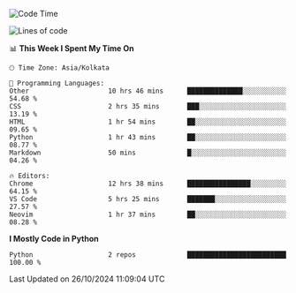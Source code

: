 <!--START_SECTION:waka-->
![Code Time](http://img.shields.io/badge/Code%20Time-355%20hrs%203%20mins-blue)

![Lines of code](https://img.shields.io/badge/From%20Hello%20World%20I%27ve%20Written-332%20lines%20of%20code-blue)

📊 **This Week I Spent My Time On** 

```text
🕑︎ Time Zone: Asia/Kolkata

💬 Programming Languages: 
Other                    10 hrs 46 mins      ██████████████░░░░░░░░░░░   54.68 % 
CSS                      2 hrs 35 mins       ███░░░░░░░░░░░░░░░░░░░░░░   13.19 % 
HTML                     1 hr 54 mins        ██░░░░░░░░░░░░░░░░░░░░░░░   09.65 % 
Python                   1 hr 43 mins        ██░░░░░░░░░░░░░░░░░░░░░░░   08.77 % 
Markdown                 50 mins             █░░░░░░░░░░░░░░░░░░░░░░░░   04.26 % 

🔥 Editors: 
Chrome                   12 hrs 38 mins      ████████████████░░░░░░░░░   64.15 % 
VS Code                  5 hrs 25 mins       ███████░░░░░░░░░░░░░░░░░░   27.57 % 
Neovim                   1 hr 37 mins        ██░░░░░░░░░░░░░░░░░░░░░░░   08.28 % 
```

**I Mostly Code in Python** 

```text
Python                   2 repos             █████████████████████████   100.00 % 
```




 Last Updated on 26/10/2024 11:09:04 UTC
<!--END_SECTION:waka-->
